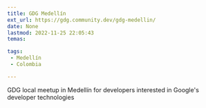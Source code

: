 ```yaml
---
title: GDG Medellín
ext_url: https://gdg.community.dev/gdg-medellin/
date: None
lastmod: 2022-11-25 22:05:43
temas:

tags:
 - Medellín
 - Colombia

---
```


GDG local meetup in Medellín for developers interested in Google's developer technologies
    